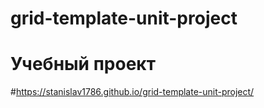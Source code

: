 # grid-template-unit-project
# Учебный проект
#https://stanislav1786.github.io/grid-template-unit-project/
 
